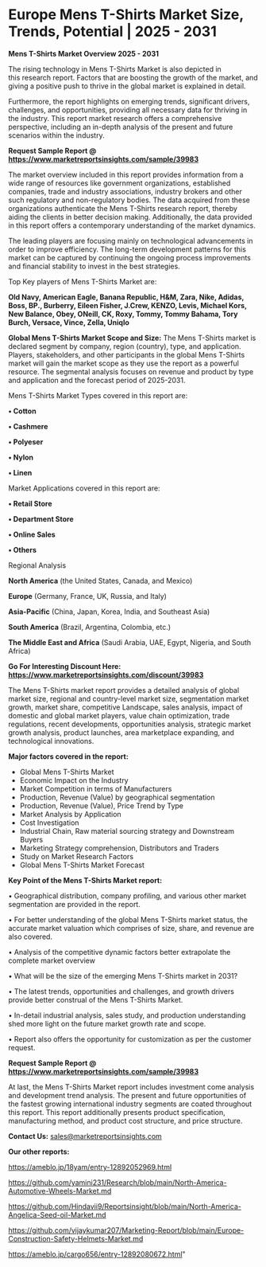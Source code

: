 # Europe Mens T-Shirts Market Size, Trends, Potential | 2025 - 2031

<Strong> Mens T-Shirts Market Overview 2025 - 2031</strong>

The rising technology in Mens T-Shirts Market is also depicted in this research report. Factors that are boosting the growth of the market, and giving a positive push to thrive in the global market is explained in detail.

Furthermore, the report highlights on emerging trends, significant drivers, challenges, and opportunities, providing all necessary data for thriving in the industry. This report market research offers a comprehensive perspective, including an in-depth analysis of the present and future scenarios within the industry.

<strong>Request Sample Report @ <a href=https://www.marketreportsinsights.com/sample/39983>https://www.marketreportsinsights.com/sample/39983</a></strong>

The market overview included in this report provides information from a wide range of resources like government organizations, established companies, trade and industry associations, industry brokers and other such regulatory and non-regulatory bodies. The data acquired from these organizations authenticate the Mens T-Shirts research report, thereby aiding the clients in better decision making. Additionally, the data provided in this report offers a contemporary understanding of the market dynamics.

The leading players are focusing mainly on technological advancements in order to improve efficiency. The long-term development patterns for this market can be captured by continuing the ongoing process improvements and financial stability to invest in the best strategies.

Top Key players of Mens T-Shirts Market are:

<strong>Old Navy, American Eagle, Banana Republic, H&M, Zara, Nike, Adidas, Boss, BP., Burberry, Eileen Fisher, J.Crew, KENZO, Levis, Michael Kors, New Balance, Obey, ONeill, CK, Roxy, Tommy, Tommy Bahama, Tory Burch, Versace, Vince, Zella, Uniqlo</strong>

<strong><b>Global Mens T-Shirts Market Scope and Size:</b></strong>
The Mens T-Shirts market is declared segment by company, region (country), type, and application. Players, stakeholders, and other participants in the global Mens T-Shirts market will gain the market scope as they use the report as a powerful resource. The segmental analysis focuses on revenue and product by type and application and the forecast period of 2025-2031.

Mens T-Shirts Market Types covered in this report are:

<strong>•  Cotton

•  Cashmere

•  Polyeser

•  Nylon

•  Linen</strong>

Market Applications covered in this report are:

<strong>•  Retail Store

•  Department Store

•  Online Sales

•  Others</strong> 

Regional Analysis

<strong>North America</strong> (the United States, Canada, and Mexico)

<strong>Europe</strong> (Germany, France, UK, Russia, and Italy)

<strong>Asia-Pacific</strong> (China, Japan, Korea, India, and Southeast Asia)

<strong>South America</strong> (Brazil, Argentina, Colombia, etc.)

<strong>The Middle East and Africa</strong> (Saudi Arabia, UAE, Egypt, Nigeria, and South Africa)

<strong>Go For Interesting Discount Here: <a href=https://www.marketreportsinsights.com/discount/39983>https://www.marketreportsinsights.com/discount/39983</a></strong>

The Mens T-Shirts market report provides a detailed analysis of global market size, regional and country-level market size, segmentation market growth, market share, competitive Landscape, sales analysis, impact of domestic and global market players, value chain optimization, trade regulations, recent developments, opportunities analysis, strategic market growth analysis, product launches, area marketplace expanding, and technological innovations.

<strong><b>Major factors covered in the report:</b></strong>
<ul>
  <li>Global Mens T-Shirts Market </li>
  <li>Economic Impact on the Industry</li>
  <li>Market Competition in terms of Manufacturers</li>
  <li>Production, Revenue (Value) by geographical segmentation</li>
  <li>Production, Revenue (Value), Price Trend by Type</li>
  <li>Market Analysis by Application</li>
  <li>Cost Investigation</li>
  <li>Industrial Chain, Raw material sourcing strategy and Downstream Buyers</li>
  <li>Marketing Strategy comprehension, Distributors and Traders</li>
  <li>Study on Market Research Factors</li>
  <li>Global Mens T-Shirts Market Forecast</li>
</ul>

<strong><b>Key Point of the Mens T-Shirts Market report:</b></strong>

• Geographical distribution, company profiling, and various other market segmentation are provided in the report.

• For better understanding of the global Mens T-Shirts market status, the accurate market valuation which comprises of size, share, and revenue are also covered.

• Analysis of the competitive dynamic factors better extrapolate the complete market overview

• What will be the size of the emerging Mens T-Shirts market in 2031?

• The latest trends, opportunities and challenges, and growth drivers provide better construal of the Mens T-Shirts Market.

• In-detail industrial analysis, sales study, and production understanding shed more light on the future market growth rate and scope.

• Report also offers the opportunity for customization as per the customer request.

<strong>Request Sample Report @ <a href=https://www.marketreportsinsights.com/sample/39983>https://www.marketreportsinsights.com/sample/39983</a></strong>

At last, the Mens T-Shirts Market report includes investment come analysis and development trend analysis. The present and future opportunities of the fastest growing international industry segments are coated throughout this report. This report additionally presents product specification, manufacturing method, and product cost structure, and price structure.

<strong>Contact Us:</strong>
sales@marketreportsinsights.com

<strong>Our other reports:</strong>

<a href=https://ameblo.jp/18yam/entry-12892052969.html>https://ameblo.jp/18yam/entry-12892052969.html</a>

<a href=https://github.com/yamini231/Research/blob/main/North-America-Automotive-Wheels-Market.md>https://github.com/yamini231/Research/blob/main/North-America-Automotive-Wheels-Market.md</a>

<a href=https://github.com/Hindavii9/Reportsinsight/blob/main/North-America-Angelica-Seed-oil-Market.md>https://github.com/Hindavii9/Reportsinsight/blob/main/North-America-Angelica-Seed-oil-Market.md</a>

<a href=https://github.com/vijaykumar207/Marketing-Report/blob/main/Europe-Construction-Safety-Helmets-Market.md>https://github.com/vijaykumar207/Marketing-Report/blob/main/Europe-Construction-Safety-Helmets-Market.md</a>

<a href=https://ameblo.jp/cargo656/entry-12892080672.html>https://ameblo.jp/cargo656/entry-12892080672.html</a>"
